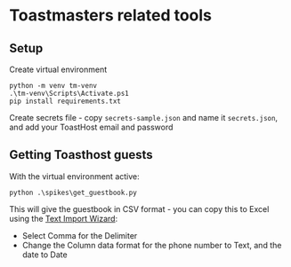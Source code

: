 # Toastmasters related tools

## Setup

Create virtual environment

```commandline
python -m venv tm-venv
.\tm-venv\Scripts\Activate.ps1
pip install requirements.txt
```

Create secrets file - copy `secrets-sample.json` and name it `secrets.json`, and add your ToastHost email and password

## Getting Toasthost guests

With the virtual environment active:
```commandline
python .\spikes\get_guestbook.py
```

This will give the guestbook in CSV format - you can copy this to Excel using the [Text Import Wizard](https://support.microsoft.com/en-us/office/text-import-wizard-c5b02af6-fda1-4440-899f-f78bafe41857):
* Select Comma for the Delimiter
* Change the Column data format for the phone number to Text, and the date to Date